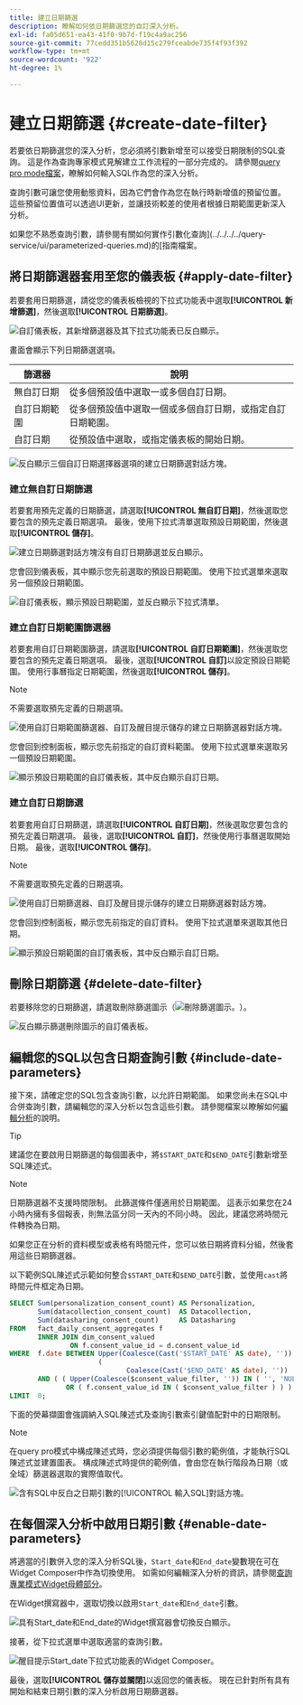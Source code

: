 ```yaml
---
title: 建立日期篩選
description: 瞭解如何依日期篩選您的自訂深入分析。
exl-id: fa05d651-ea43-41f0-9b7d-f19c4a9ac256
source-git-commit: 77cedd351b5628d15c279fceabde735f4f93f392
workflow-type: tm+mt
source-wordcount: '922'
ht-degree: 1%

---
```


# 建立日期篩選 {#create-date-filter}

若要依日期篩選您的深入分析，您必須將引數新增至可以接受日期限制的SQL查詢。 這是作為查詢專家模式見解建立工作流程的一部分完成的。 請參閱[query pro mode檔案](#query-pro-mode)，瞭解如何輸入SQL作為您的深入分析。

查詢引數可讓您使用動態資料，因為它們會作為您在執行時新增值的預留位置。 這些預留位置值可以透過UI更新，並讓技術較差的使用者根據日期範圍更新深入分析。

如果您不熟悉查詢引數，請參閱有關如何實作引數化查詢](../../../../query-service/ui/parameterized-queries.md)的[指南檔案。

## 將日期篩選器套用至您的儀表板 {#apply-date-filter}

若要套用日期篩選，請從您的儀表板檢視的下拉式功能表中選取&#x200B;**[!UICONTROL 新增篩選]**，然後選取&#x200B;**[!UICONTROL 日期篩選]**。

![自訂儀表板，其新增篩選器及其下拉式功能表已反白顯示。](../../../images/query-pro-mode/add-filter.png)

畫面會顯示下列日期篩選選項。

| 篩選器 | 說明 |
| --- | --- |
| 無自訂日期 | 從多個預設值中選取一或多個自訂日期。 |
| 自訂日期範圍 | 從多個預設值中選取一個或多個自訂日期，或指定自訂日期範圍。 |
| 自訂日期 | 從預設值中選取，或指定儀表板的開始日期。 |

![反白顯示三個自訂日期選擇器選項的建立日期篩選對話方塊。](../../../images/query-pro-mode/create-date-filter.png)

### 建立無自訂日期篩選

若要套用預先定義的日期篩選，請選取&#x200B;**[!UICONTROL 無自訂日期]**，然後選取您要包含的預先定義日期選項。 最後，使用下拉式清單選取預設日期範圍，然後選取&#x200B;**[!UICONTROL 儲存]**。

![建立日期篩選對話方塊沒有自訂日期篩選並反白顯示。](../../../images/query-pro-mode/no-custom-date-filter.png)

您會回到儀表板，其中顯示您先前選取的預設日期範圍。 使用下拉式選單來選取另一個預設日期範圍。

![自訂儀表板，顯示預設日期範圍，並反白顯示下拉式清單。](../../../images/query-pro-mode/no-custom-date-filter-results.png)

### 建立自訂日期範圍篩選器

若要套用自訂日期範圍篩選，請選取&#x200B;**[!UICONTROL 自訂日期範圍]**，然後選取您要包含的預先定義日期選項。 最後，選取&#x200B;**[!UICONTROL 自訂]**&#x200B;以設定預設日期範圍。 使用行事曆指定日期範圍，然後選取&#x200B;**[!UICONTROL 儲存]**。

>[!NOTE]
>
>不需要選取預先定義的日期選項。

![使用自訂日期範圍篩選器、自訂及醒目提示儲存的建立日期篩選器對話方塊。](../../../images/query-pro-mode/custom-date-range-filter.png)

您會回到控制面板，顯示您先前指定的自訂資料範圍。 使用下拉式選單來選取另一個預設日期範圍。

![顯示預設日期範圍的自訂儀表板，其中反白顯示自訂日期。](../../../images/query-pro-mode/custom-date-range-filter-results.png)

### 建立自訂日期篩選

若要套用自訂日期篩選，請選取&#x200B;**[!UICONTROL 自訂日期]**，然後選取您要包含的預先定義日期選項。 最後，選取&#x200B;**[!UICONTROL 自訂]**，然後使用行事曆選取開始日期。 最後，選取&#x200B;**[!UICONTROL 儲存]**。

>[!NOTE]
>
>不需要選取預先定義的日期選項。

![使用自訂日期篩選器、自訂及醒目提示儲存的建立日期篩選器對話方塊。](../../../images/query-pro-mode/custom-date-filter.png)

您會回到控制面板，顯示您先前指定的自訂資料。 使用下拉式選單來選取其他日期。

![顯示預設日期範圍的自訂儀表板，其中反白顯示自訂日期。](../../../images/query-pro-mode/custom-date-filter-results.png)

## 刪除日期篩選 {#delete-date-filter}

若要移除您的日期篩選，請選取刪除篩選圖示（![刪除篩選圖示。](/help/images/icons/filter-delete.png)）。

![反白顯示篩選刪除圖示的自訂儀表板。](../../../images/query-pro-mode/delete-date-filter.png)

## 編輯您的SQL以包含日期查詢引數 {#include-date-parameters}

接下來，請確定您的SQL包含查詢引數，以允許日期範圍。 如果您尚未在SQL中合併查詢引數，請編輯您的深入分析以包含這些引數。 請參閱檔案以瞭解如何[編輯分析](../overview.md#edit)的說明。

>[!TIP]
>
>建議您在要啟用日期篩選的每個圖表中，將`$START_DATE`和`$END_DATE`引數新增至SQL陳述式。

>[!NOTE]
>
>日期篩選器不支援時間限制。 此篩選條件僅適用於日期範圍。 這表示如果您在24小時內擁有多個報表，則無法區分同一天內的不同小時。 因此，建議您將時間元件轉換為日期。

如果您正在分析的資料模型或表格有時間元件，您可以依日期將資料分組，然後套用這些日期篩選器。

以下範例SQL陳述式示範如何整合`$START_DATE`和`$END_DATE`引數，並使用`cast`將時間元件框定為日期。

```sql
SELECT Sum(personalization_consent_count) AS Personalization,
       Sum(datacollection_consent_count)  AS Datacollection,
       Sum(datasharing_consent_count)     AS Datasharing
FROM   fact_daily_consent_aggregates f
       INNER JOIN dim_consent_valued
               ON f.consent_value_id = d.consent_value_id
WHERE  f.date BETWEEN Upper(Coalesce(Cast('$START_DATE' AS date), '')) AND Upper
                      (
                             Coalesce(Cast('$END_DATE' AS date), ''))
       AND ( ( Upper(Coalesce($consent_value_filter, '')) IN ( '', 'NULL' ) )
              OR ( f.consent_value_id IN ( $consent_value_filter ) ) )
LIMIT  0; 
```

下面的熒幕擷圖會強調納入SQL陳述式及查詢引數索引鍵值配對中的日期限制。

>[!NOTE]
>
>在query pro模式中構成陳述式時，您必須提供每個引數的範例值，才能執行SQL陳述式並建置圖表。 構成陳述式時提供的範例值，會由您在執行階段為日期（或全域）篩選器選取的實際值取代。

![含有SQL中反白之日期引數的[!UICONTROL 輸入SQL]對話方塊。](../../../images/sql-insights/sql-date-parameters.png)

## 在每個深入分析中啟用日期引數 {#enable-date-parameters}

將適當的引數併入您的深入分析SQL後，`Start_date`和`End_date`變數現在可在Widget Composer中作為切換使用。 如需如何編輯深入分析的資訊，請參閱[查詢專業模式Widget母體部分](#populate-widget)。

在Widget撰寫器中，選取切換以啟用`Start_date`和`End_date`引數。

![具有Start_date和End_date的Widget撰寫器會切換反白顯示。](../../../images/sql-insights/widget-composer-date-filter-toggles.png)

接著，從下拉式選單中選取適當的查詢引數。

![醒目提示Start_date下拉式功能表的Widget Composer。](../../../images/sql-insights/widget-composer-date-filter-dropdown.png)

最後，選取&#x200B;**[!UICONTROL 儲存並關閉]**&#x200B;以返回您的儀表板。 現在已針對所有具有開始和結束日期引數的深入分析啟用日期篩選器。
